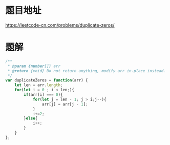 # 题目地址
https://leetcode-cn.com/problems/duplicate-zeros/

# 题解
```js
/**
 * @param {number[]} arr
 * @return {void} Do not return anything, modify arr in-place instead.
 */
var duplicateZeros = function(arr) {
    let len = arr.length;
    for(let i = 0 ; i < len;){
        if(arr[i] === 0){
            for(let j = len - 1; j > i;j--){
                arr[j] = arr[j - 1];
            }
            i+=2;
        }else{
            i++;
        }
    }
};
```
